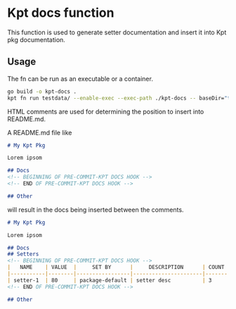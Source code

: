 # Kpt docs function

This function is used to generate setter documentation and insert it into Kpt pkg documentation.

## Usage

The fn can be run as an executable or a container.

```sh
go build -o kpt-docs .
kpt fn run testdata/ --enable-exec --exec-path ./kpt-docs -- baseDir="testdata/"
```

HTML comments are used for determining the position to insert into README.md.

A README.md file like

```md
# My Kpt Pkg

Lorem ipsom

## Docs
<!-- BEGINNING OF PRE-COMMIT-KPT DOCS HOOK -->
<!-- END OF PRE-COMMIT-KPT DOCS HOOK -->

## Other
```
will result in the docs being inserted between the comments.

```md
# My Kpt Pkg

Lorem ipsom

## Docs
## Setters
<!-- BEGINNING OF PRE-COMMIT-KPT DOCS HOOK -->
|   NAME    | VALUE  |     SET BY      |     DESCRIPTION      | COUNT | REQUIRED | IS SET |
|-----------|--------|-----------------|----------------------|-------|----------|--------|
| setter-1  | 80     | package-default | setter desc          | 3     | No       | No     |
<!-- END OF PRE-COMMIT-KPT DOCS HOOK -->

## Other
```